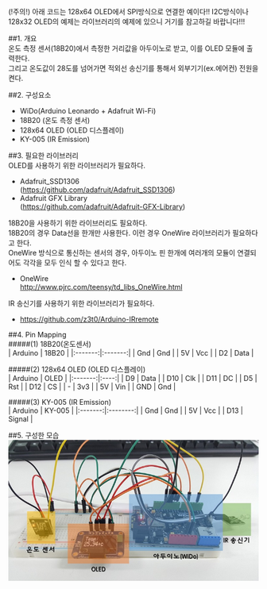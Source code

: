 (!주의!) 아래 코드는 128x64 OLED에서 SPI방식으로 연결한 예이다!! I2C방식이나 128x32 OLED의 예제는 라이브러리의 예제에 있으니 거기를 참고하길 바랍니다!!!  

##1. 개요  
온도 측정 센서(18B20)에서 측정한 거리값을 아두이노로 받고, 이를 OLED 모듈에 출력한다.  
그리고 온도값이 28도를 넘어가면 적외선 송신기를 통해서 외부기기(ex.에어컨) 전원을 켠다.  

##2. 구성요소  
- WiDo(Arduino Leonardo + Adafruit Wi-Fi)  
- 18B20 (온도 측정 센서)  
- 128x64 OLED (OLED 디스플레이)  
- KY-005 (IR Emission)  

##3. 필요한 라이브러리  
OLED를 사용하기 위한 라이브러리가 필요하다.  
- Adafruit_SSD1306  
  (https://github.com/adafruit/Adafruit_SSD1306)  
- Adafruit GFX Library  
  (https://github.com/adafruit/Adafruit-GFX-Library)  
  
18B20을 사용하기 위한 라이브러리도 필요하다.  
18B20의 경우 Data선을 한개만 사용한다. 이런 경우 OneWire 라이브러리가 필요하다고 한다.  
OneWire 방식으로 통신하는 센서의 경우, 아두이노 핀 한개에 여러개의 모듈이 연결되어도 각각을 모두 인식 할 수 있다고 한다.  
- OneWire  
http://www.pjrc.com/teensy/td_libs_OneWire.html  

IR 송신기를 사용하기 위한 라이브러리가 필요하다.  
- https://github.com/z3t0/Arduino-IRremote  

##4. Pin Mapping  
#####(1) 18B20(온도센서)  
| Arduino |  18B20  |
|:-------:|:-------:|
| Gnd     | Gnd     |
| 5V      | Vcc     |
| D2      | Data    |

#####(2) 128x64 OLED (OLED 디스플레이)  
| Arduino | OLED |
|:-------:|:----:|
| D9      | Data |
| D10     | Clk  |
| D11     | DC   |
| D5      | Rst  |
| D12     | CS   |
| -       | 3v3  |
| 5V      | Vin  |
| GND     | Gnd  |

#####(3) KY-005 (IR Emission)  
| Arduino |  KY-005  |
|:-------:|:--------:|
| Gnd     | Gnd      |
| 5V      | Vcc      |
| D13     | Signal   |

##5. 구성한 모습  
![](https://github.com/ChanMinPark/makeup/blob/master/009_IR-Temp-OLED_Arduino/image/pic.jpg)
